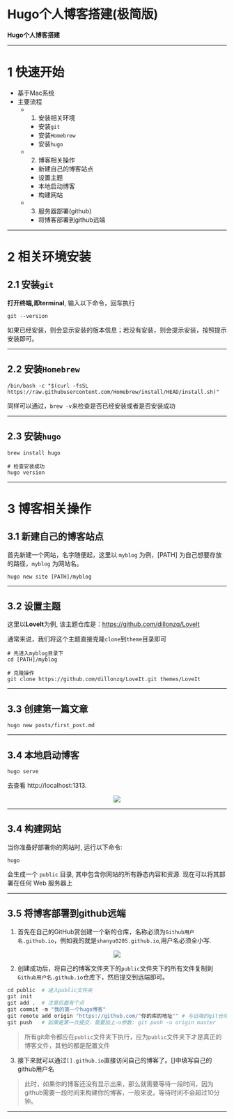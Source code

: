# Hugo个人博客搭建(极简版)

<!--more-->

**Hugo个人博客搭建**

---
# 1 快速开始
- 基于Mac系统
- 主要流程
  - 1. 安装相关环境
    - 安装`git`
    - 安装`Homebrew`
    - 安装`hugo`
  - 2. 博客相关操作
    - 新建自己的博客站点
    - 设置主题
    - 本地启动博客
    - 构建网站
  - 3. 服务器部署(github)
    - 将博客部署到github远端

---
# 2 相关环境安装
## 2.1 安装`git`
**打开终端,即terminal**, 输入以下命令，回车执行
```
git --version
```
如果已经安装，则会显示安装的版本信息；若没有安装，则会提示安装，按照提示安装即可。


---
## 2.2 安装`Homebrew`
```
/bin/bash -c "$(curl -fsSL https://raw.githubusercontent.com/Homebrew/install/HEAD/install.sh)"
```
同样可以通过，`brew -v`来检查是否已经安装或者是否安装成功


---
## 2.3 安装`hugo`
```
brew install hugo 

# 检查安装成功
hugo version
```

---
# 3 博客相关操作
## 3.1 新建自己的博客站点
首先新建一个网站，名字随便起，这里以 `myblog` 为例，[PATH] 为自己想要存放的路径，`myblog` 为网站名。

```
hugo new site [PATH]/myblog
```

---
## 3.2 设置主题
这里以**LoveIt**为例, 该主题仓库是：https://github.com/dillonzq/LoveIt

通常来说，我们将这个主题直接克隆`clone`到`theme`目录即可
```
# 先进入myblog目录下
cd [PATH]/myblog

# 克隆操作
git clone https://github.com/dillonzq/LoveIt.git themes/LoveIt
```

---
## 3.3 创建第一篇文章
```
hugo new posts/first_post.md
```


---
## 3.4 本地启动博客
```
hugo serve
```

去查看 http://localhost:1313.

<center><img src="/content/posts/server-file/1.png"></center>

---
## 3.4 构建网站
当你准备好部署你的网站时, 运行以下命令:
```
hugo
```
会生成一个 `public` 目录, 其中包含你网站的所有静态内容和资源. 现在可以将其部署在任何 Web 服务器上

---
## 3.5 将博客部署到github远端
1. 首先在自己的GitHub赏创建一个新的仓库，名称必须为`Github用户名.github.io`，例如我的就是`shanyu0205.github.io`,用户名必须全小写.

<center><img src="/content/posts/server-file/2.png"></center>


2. 创建成功后，将自己的博客文件夹下的`public`文件夹下的所有文件复制到`Github用户名.github.io`仓库下，然后提交到远端即可。

```python
cd public  # 进入public文件夹
git init   
git add .  # 注意后面有个点
git commit -m "我的第一个hugo博客" 
git remote add origin "https://github.com/"你的库的地址"" # 与远端的git仓库进行关联
git push   # 如果是第一次提交，需要加上-u参数: git push -u origin master
```

> 所有git命令都应在`public`文件夹下执行，应为`public`文件夹下才是真正的博客文件，其他的都是配置文件

3. 接下来就可以通过`[].github.io`直接访问自己的博客了。[]中填写自己的github用户名

> 此时，如果你的博客还没有显示出来，那么就需要等待一段时间，因为github需要一段时间来构建你的博客，一般来说，等待时间不会超过10分钟。
---





